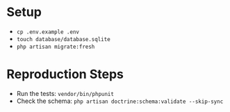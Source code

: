 # Setup

- `cp .env.example .env`
- `touch database/database.sqlite`
- `php artisan migrate:fresh`

# Reproduction Steps

- Run the tests: `vendor/bin/phpunit`
- Check the schema: `php artisan doctrine:schema:validate --skip-sync`
